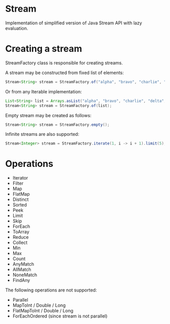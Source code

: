 # Stream
Implementation of simplified version of Java Stream API with lazy evaluation.

# Creating a stream

StreamFactory class is responsible for creating streams. 

A stream may be constructed from fixed list of elements:

```java
Stream<String> stream = StreamFactory.of("alpha", "bravo", "charlie", "delta", "echo");
```

Or from any Iterable implementation:

```java
List<String> list = Arrays.asList("alpha", "bravo", "charlie", "delta", "echo");
Stream<String> stream = StreamFactory.of(list);
```

Empty stream may be created as follows:

```java
Stream<String> stream = StreamFactory.empty();
```

Infinite streams are also supported:

```java
Stream<Integer> stream = StreamFactory.iterate(1, i -> i + 1).limit(5);
```

# Operations

- Iterator
- Filter
- Map
- FlatMap
- Distinct
- Sorted
- Peek
- Limit
- Skip
- ForEach
- ToArray
- Reduce
- Collect
- Min
- Max
- Count
- AnyMatch
- AllMatch
- NoneMatch
- FindAny 

The following operations are not supported:

- Parallel
- MapToInt / Double / Long
- FlatMapToInt / Double / Long
- ForEachOrdered (since stream is not parallel)
